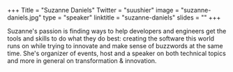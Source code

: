 +++
Title = "Suzanne Daniels"
Twitter = "suushier"
image = "suzanne-daniels.jpg"
type = "speaker"
linktitle = "suzanne-daniels"
slides = ""
+++

Suzanne's passion is finding ways to help developers and engineers get the tools and skills to do what they do best: creating the software this world runs on while trying to innovate and make sense of buzzwords at the same time. She's organizer of events, host and a speaker on both technical topics and more in general on transformation & innovation.
